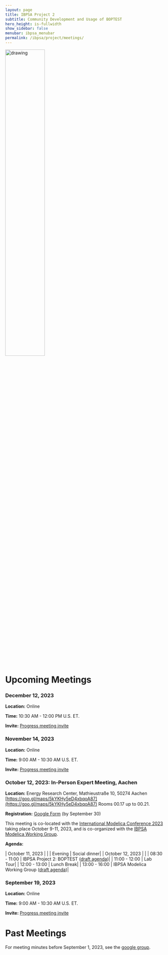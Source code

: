 ```yaml
---
layout: page
title: IBPSA Project 2
subtitle: Community Development and Usage of BOPTEST
hero_height: is-fullwidth
show_sidebar: false
menubar: ibpsa_menubar
permalink: /ibpsa/project/meetings/
---
```


<img src="../../../images/project2logo.png" alt="drawing" width="50%"/>

# Upcoming Meetings

### December 12, 2023

**Location:** Online

**Time:** 10:30 AM - 12:00 PM U.S. ET.

**Invite:** [Progress meeting invite](https://groups.google.com/g/ibpsa-boptest/c/4BND2FMgWbY)

### November 14, 2023

**Location:** Online

**Time:** 9:00 AM - 10:30 AM U.S. ET.

**Invite:** [Progress meeting invite](https://groups.google.com/g/ibpsa-boptest/c/r6CTlAOUSYg)

### October 12, 2023: In-Person Expert Meeting, Aachen

**Location:**
Energy Research Center, Mathieustraße 10, 50274 Aachen
[https://goo.gl/maps/5kYKHy5eD4xbqoA87](https://goo.gl/maps/5kYKHy5eD4xbqoA87)
Rooms 00.17 up to 00.21.

**Registration:** [Google Form](https://forms.gle/VMu1LZ7pWW5etzsz9) (by September 30)

This meeting is co-located with the
[International Modelica Conference 2023](https://2023.international.conference.modelica.org/)
taking place October 9-11, 2023, and is co-organized with the [IBPSA Modelica Working Group](https://github.com/ibpsa/modelica-working-group).

**Agenda:**

| October 11, 2023 | |
| Evening | Social dinner|
| October 12, 2023 | |
| 08:30 - 11:00 | IBPSA Project 2: BOPTEST ([draft agenda](/ibpsa_project/meetings/20231012_Aachen/20231012_Aachen_Agenda.pdf))|
| 11:00 - 12:00 | Lab Tour|
| 12:00 - 13:00 | Lunch Break|
| 13:00 - 16:00 | IBPSA Modelica Working Group ([draft agenda](https://github.com/ibpsa/modelica-working-group/wiki/2023-10-12-Expert-Meeting-Agenda))|

### September 19, 2023

**Location:** Online

**Time:** 9:00 AM - 10:30 AM U.S. ET.

**Invite:** [Progress meeting invite](https://groups.google.com/g/ibpsa-boptest/c/vLUlyJL8Quw)

# Past Meetings

For meeting minutes before September 1, 2023, see the [google group](https://groups.google.com/g/ibpsa-boptest).
